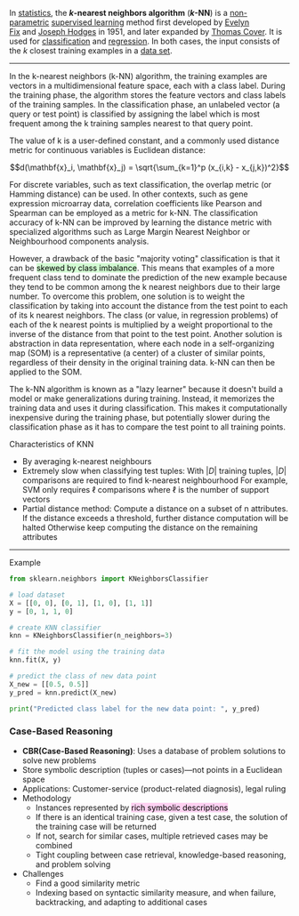 In [statistics](https://en.wikipedia.org/wiki/Statistics "Statistics"), the **_k_-nearest neighbors algorithm** (**_k_-NN**) is a [non-parametric](https://en.wikipedia.org/wiki/Non-parametric_statistics "Non-parametric statistics") [supervised learning](https://en.wikipedia.org/wiki/Supervised_learning "Supervised learning") method first developed by [Evelyn Fix](https://en.wikipedia.org/wiki/Evelyn_Fix "Evelyn Fix") and [Joseph Hodges](https://en.wikipedia.org/wiki/Joseph_Lawson_Hodges_Jr. "Joseph Lawson Hodges Jr.") in 1951, and later expanded by [Thomas Cover](https://en.wikipedia.org/wiki/Thomas_M._Cover "Thomas M. Cover"). It is used for [classification](https://en.wikipedia.org/wiki/Statistical_classification "Statistical classification") and [regression](https://en.wikipedia.org/wiki/Regression_analysis "Regression analysis"). In both cases, the input consists of the _k_ closest training examples in a [data set](https://en.wikipedia.org/wiki/Data_set "Data set").

---

In the k-nearest neighbors (k-NN) algorithm, the training examples are vectors in a multidimensional feature space, each with a class label. During the training phase, the algorithm stores the feature vectors and class labels of the training samples. In the classification phase, an unlabeled vector (a query or test point) is classified by assigning the label which is most frequent among the k training samples nearest to that query point.

The value of k is a user-defined constant, and a commonly used distance metric for continuous variables is Euclidean distance: 

$$d(\mathbf{x}_i, \mathbf{x}_j) = \sqrt{\sum_{k=1}^p (x_{i,k} - x_{j,k})^2}$$

For discrete variables, such as text classification, the overlap metric (or Hamming distance) can be used. In other contexts, such as gene expression microarray data, correlation coefficients like Pearson and Spearman can be employed as a metric for k-NN. The classification accuracy of k-NN can be improved by learning the distance metric with specialized algorithms such as Large Margin Nearest Neighbor or Neighbourhood components analysis.

However, a drawback of the basic "majority voting" classification is that it can be <mark style="background: #BBFABBA6;">skewed by class imbalance</mark>. This means that examples of a more frequent class tend to dominate the prediction of the new example because they tend to be common among the k nearest neighbors due to their large number. To overcome this problem, one solution is to weight the classification by taking into account the distance from the test point to each of its k nearest neighbors. The class (or value, in regression problems) of each of the k nearest points is multiplied by a weight proportional to the inverse of the distance from that point to the test point. Another solution is abstraction in data representation, where each node in a self-organizing map (SOM) is a representative (a center) of a cluster of similar points, regardless of their density in the original training data. k-NN can then be applied to the SOM.

The k-NN algorithm is known as a "lazy learner" because it doesn't build a model or make generalizations during training. Instead, it memorizes the training data and uses it during classification. This makes it computationally inexpensive during the training phase, but potentially slower during the classification phase as it has to compare the test point to all training points.


Characteristics of KNN

-  By averaging k-nearest neighbours
-  Extremely slow when classifying test tuples:
	With $|D|$ training tuples, $|D|$ comparisons are required to find k-nearest neighbourhood
	For example, SVM only requires $\ell$ comparisons where $\ell$ is the number of support vectors
- Partial distance method:
	Compute a distance on a subset of n attributes.
	If the distance exceeds a threshold, further distance computation will be halted
	Otherwise keep computing the distance on the remaining attributes

----
Example

```python
from sklearn.neighbors import KNeighborsClassifier

# load dataset
X = [[0, 0], [0, 1], [1, 0], [1, 1]]
y = [0, 1, 1, 0]

# create KNN classifier
knn = KNeighborsClassifier(n_neighbors=3)

# fit the model using the training data
knn.fit(X, y)

# predict the class of new data point
X_new = [[0.5, 0.5]]
y_pred = knn.predict(X_new)

print("Predicted class label for the new data point: ", y_pred)
```

### Case-Based Reasoning

-   **CBR(Case-Based Reasoning)**: Uses a database of problem solutions to solve new problems
-   Store symbolic description (tuples or cases)—not points in a Euclidean space
-   Applications: Customer-service (product-related diagnosis), legal ruling
-   Methodology
    -   Instances represented by <mark style="background: #FFB8EBA6;">rich symbolic descriptions</mark>
    -   If there is an identical training case, given a test case, the solution of the training case will be returned
    -   If not, search for similar cases, multiple retrieved cases may be combined
    -   Tight coupling between case retrieval, knowledge-based reasoning, and problem solving
-   Challenges
    -   Find a good similarity metric
    -   Indexing based on syntactic similarity measure, and when failure, backtracking, and adapting to additional cases


